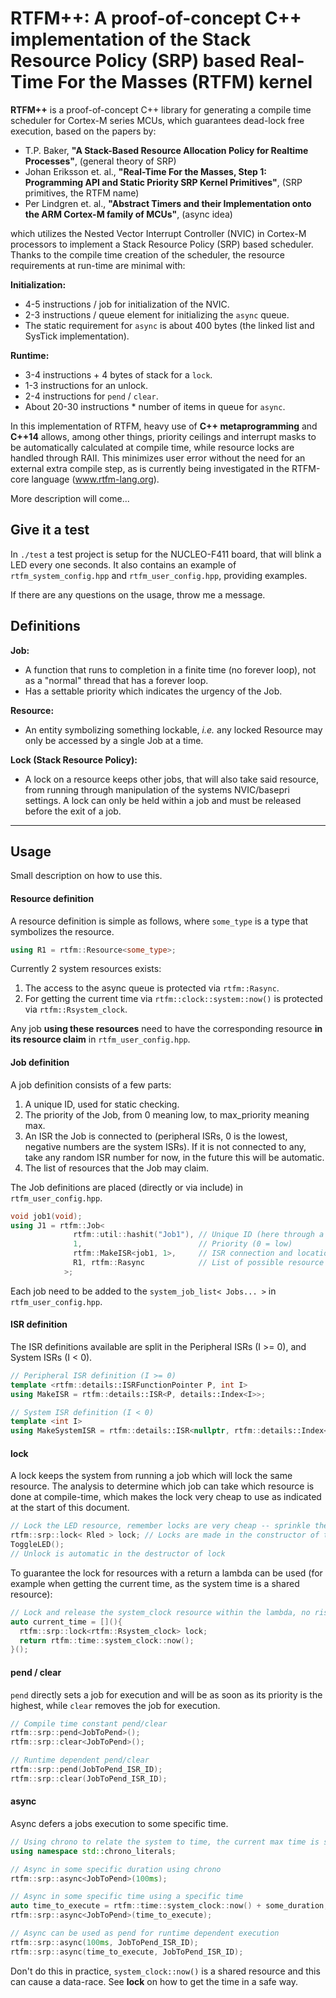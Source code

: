 # RTFM++: A proof-of-concept C++ implementation of the Stack Resource Policy (SRP) based Real-Time For the Masses (RTFM) kernel

**RTFM++** is a proof-of-concept C++ library for generating a compile time
scheduler for Cortex-M series MCUs, which guarantees dead-lock free execution, based on the papers by:

* T.P. Baker, **"A Stack-Based Resource Allocation Policy for Realtime Processes"**, (general theory of SRP)
* Johan Eriksson et. al., **"Real-Time For the Masses, Step 1: Programming API and Static Priority SRP Kernel Primitives"**, (SRP primitives, the RTFM name)
* Per Lindgren et. al., **"Abstract Timers and their Implementation onto the ARM Cortex-M family of MCUs"**, (async idea)

which utilizes the Nested Vector Interrupt Controller (NVIC) in Cortex-M
processors to implement a Stack Resource Policy (SRP) based scheduler. Thanks
to the compile time creation of the scheduler, the resource requirements at
run-time are minimal with:

**Initialization:**

* 4-5 instructions / job for initialization of the NVIC.
* 2-3 instructions / queue element for initializing the `async` queue.
* The static requirement for `async` is about 400 bytes (the linked list and SysTick implementation).

**Runtime:**

* 3-4 instructions + 4 bytes of stack for a `lock`.
* 1-3 instructions for an unlock.
* 2-4 instructions for `pend` / `clear`.
* About 20-30 instructions * number of items in queue for `async`.

In this implementation of RTFM, heavy use of **C++ metaprogramming** and **C++14** allows, among other things, priority ceilings and interrupt masks to be automatically calculated at compile time, while resource locks are handled through RAII. This minimizes user error without the need for an external extra compile step, as is currently being investigated in the RTFM-core language (www.rtfm-lang.org).

More description will come...

## Give it a test

In `./test` a test project is setup for the NUCLEO-F411 board, that will blink a LED every one seconds.
It also contains an example of `rtfm_system_config.hpp` and `rtfm_user_config.hpp`, providing examples.

If there are any questions on the usage, throw me a message.

## Definitions
**Job:**

* A function that runs to completion in a finite time (no forever loop),
 not as a "normal" thread that has a forever loop.
* Has a settable priority which indicates the urgency of the Job.

**Resource:**

* An entity symbolizing something lockable, _i.e._ any locked Resource may
only be accessed by a single Job at a time.

**Lock (Stack Resource Policy):**

* A lock on a resource keeps other jobs, that will also take said resource,
from running through manipulation of the systems NVIC/basepri settings. A lock
can only be held within a job and must be released before the exit of a job.

---

## Usage

Small description on how to use this.

#### Resource definition
A resource definition is simple as follows, where `some_type` is a type that symbolizes the resource.
```C++
using R1 = rtfm::Resource<some_type>;
```
Currently 2 system resources exists:

1. The access to the async queue is protected via `rtfm::Rasync`.
2. For getting the current time via `rtfm::clock::system::now()` is protected via `rtfm::Rsystem_clock`.

Any job **using these resources** need to have the corresponding resource **in its resource claim** in `rtfm_user_config.hpp`.

#### Job definition
A job definition consists of a few parts:
  1. A unique ID, used for static checking.
  2. The priority of the Job, from 0 meaning low, to max_priority meaning max.
  3. An ISR the Job is connected to (peripheral ISRs, 0 is the lowest, negative numbers are the system ISRs). If it is not connected to any, take any random ISR number for now, in the future this will be automatic.
  4. The list of resources that the Job may claim.

The Job definitions are placed (directly or via include) in `rtfm_user_config.hpp`.
```C++
void job1(void);
using J1 = rtfm::Job<
              rtfm::util::hashit("Job1"), // Unique ID (here through a hash of text)
              1,                          // Priority (0 = low)
              rtfm::MakeISR<job1, 1>,     // ISR connection and location
              R1, rtfm::Rasync            // List of possible resource claims
            >;
```
Each job need to be added to the `system_job_list< Jobs... >` in `rtfm_user_config.hpp`.

#### ISR definition
The ISR definitions available are split in the Peripheral ISRs (I >= 0), and System ISRs (I < 0).
```C++
// Peripheral ISR definition (I >= 0)
template <rtfm::details::ISRFunctionPointer P, int I>
using MakeISR = rtfm::details::ISR<P, details::Index<I>>;

// System ISR definition (I < 0)
template <int I>
using MakeSystemISR = rtfm::details::ISR<nullptr, rtfm::details::Index<I>>;
```

#### lock
A lock keeps the system from running a job which will lock the same resource.
The analysis to determine which job can take which resource is done at
compile-time, which makes the lock very cheap to use as indicated at the start of this document.
```C++
// Lock the LED resource, remember locks are very cheap -- sprinkle them everywhere!
rtfm::srp::lock< Rled > lock; // Locks are made in the constructor of the lock
ToggleLED();
// Unlock is automatic in the destructor of lock
```

To guarantee the lock for resources with a return a lambda can be used (for
example when getting the current time, as the system time is a shared resource):
```C++
// Lock and release the system_clock resource within the lambda, no risk of a data-race.
auto current_time = [](){
  rtfm::srp::lock<rtfm::Rsystem_clock> lock;
  return rtfm::time::system_clock::now();
}();
```

#### pend / clear
`pend` directly sets a job for execution and will be as soon as its priority is the highest, while `clear` removes the job for execution.
```C++
// Compile time constant pend/clear
rtfm::srp::pend<JobToPend>();
rtfm::srp::clear<JobToPend>();

// Runtime dependent pend/clear
rtfm::srp::pend(JobToPend_ISR_ID);
rtfm::srp::clear(JobToPend_ISR_ID);
```

#### async
Async defers a jobs execution to some specific time.
```C++
// Using chrono to relate the system to time, the current max time is somewhere around 1500 years, depending on MCU :)
using namespace std::chrono_literals;

// Async in some specific duration using chrono
rtfm::srp::async<JobToPend>(100ms);

// Async in some specific time using a specific time
auto time_to_execute = rtfm::time::system_clock::now() + some_duration;
rtfm::srp::async<JobToPend>(time_to_execute);

// Async can be used as pend for runtime dependent execution
rtfm::srp::async(100ms, JobToPend_ISR_ID);
rtfm::srp::async(time_to_execute, JobToPend_ISR_ID);
```
Don't do this in practice, `system_clock::now()` is a shared resource and this
can cause a data-race. See **lock** on how to get the time in a safe way.
